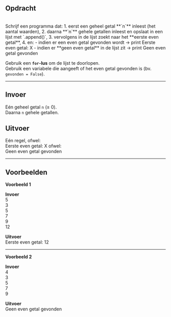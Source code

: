 ## Opdracht
<br>
Schrijf een programma dat:
1. eerst een geheel getal **`n`** inleest (het aantal waarden),  
2. daarna **`n`** gehele getallen inleest en opslaat in een lijst met `.append()`,  
3. vervolgens in de lijst zoekt naar het **eerste even getal**,  
4. en:
- indien er een even getal gevonden wordt → print  
Eerste even getal: X
- indien er **geen even getal** in de lijst zit → print  
Geen even getal gevonden

Gebruik een **`for`-lus** om de lijst te doorlopen.  
Gebruik een variabele die aangeeft of het even getal gevonden is (bv. `gevonden = False`).  

---

## Invoer
Eén geheel getal `n` (≥ 0).  
Daarna `n` gehele getallen.  

## Uitvoer
Eén regel, ofwel:  
Eerste even getal: X
ofwel:  
Geen even getal gevonden

---

## Voorbeelden

**Voorbeeld 1**

**Invoer**  
5  
3  
5  
7  
9  
12

**Uitvoer**  
Eerste even getal: 12

---

**Voorbeeld 2**

**Invoer**  
4  
3  
5  
7  
9  

**Uitvoer**  
Geen even getal gevonden
